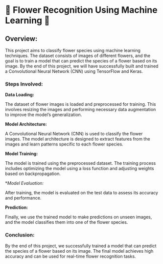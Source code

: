 # 🌸 Flower Recognition Using Machine Learning 🌸
## Overview:
This project aims to classify flower species using machine learning techniques. The dataset consists of images of different flowers, and the goal is to train a model that can predict the species of a flower based on its image. By the end of this project, we will have successfully built and trained a Convolutional Neural Network (CNN) using TensorFlow and Keras.

### Steps Involved:
**Data Loading:**

  The dataset of flower images is loaded and preprocessed for training. This involves resizing the images and performing necessary data augmentation to improve the model’s generalization.

**Model Architecture:**

A Convolutional Neural Network (CNN) is used to classify the flower images. The model architecture is designed to extract features from the images and learn patterns specific to each flower species.

**Model Training:**

The model is trained using the preprocessed dataset. The training process includes optimizing the model using a loss function and adjusting weights based on backpropagation.

**Model Evaluation:*

After training, the model is evaluated on the test data to assess its accuracy and performance.

**Prediction:**

Finally, we use the trained model to make predictions on unseen images, and the model classifies them into one of the flower species.

### Conclusion:
By the end of this project, we successfully trained a model that can predict the species of a flower based on its image. The final model achieves high accuracy and can be used for real-time flower recognition tasks.
